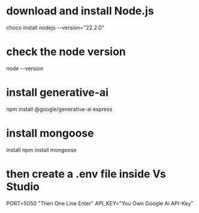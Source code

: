 # download and install Node.js
choco install nodejs --version="22.2.0"
# check the node version 
node --version 
# install generative-ai
npm install @google/generative-ai express
# install mongoose
install npm install mongoose
# then create a .env file inside Vs Studio
PORT=5050 
"Then One Line Enter"
API_KEY="You Own Google Ai API-Key"

